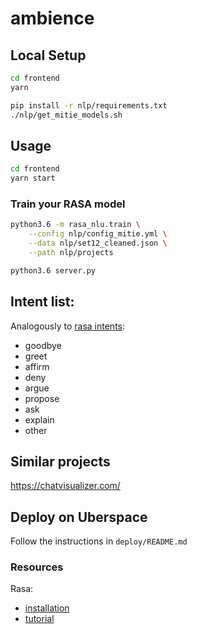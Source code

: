 # ambience

## Local Setup

```bash
cd frontend
yarn
```

```bash
pip install -r nlp/requirements.txt
./nlp/get_mitie_models.sh
```

## Usage

```bash
cd frontend
yarn start
```

### Train your RASA model

```bash
python3.6 -m rasa_nlu.train \
    --config nlp/config_mitie.yml \
    --data nlp/set12_cleaned.json \
    --path nlp/projects
```

```bash
python3.6 server.py
```

## Intent list:

Analogously to [rasa intents](https://github.com/RasaHQ/rasa_nlu/blob/master/data/examples/rasa/demo-rasa.md):

* goodbye
* greet
* affirm
* deny
* argue
* propose
* ask
* explain
* other

## Similar projects

https://chatvisualizer.com/

## Deploy on Uberspace

Follow the instructions in `deploy/README.md`

### Resources

Rasa:
- [installation](https://nlu.rasa.com/installation.html)
- [tutorial](https://nlu.rasa.com/tutorial.html)
